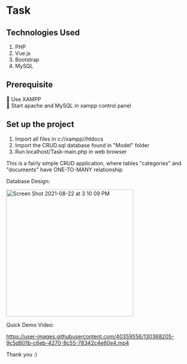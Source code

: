 # Task

<h2> Technologies Used </h2>

1. PHP
2. Vue.js
3. Bootstrap
4. MySQL

<h2> Prerequisite </h2>

:red_circle: Use XAMPP  <br>
:red_circle: Start apache and MySQL in xampp control panel <br>


<h2> Set up the project </h2>

1. Import all files in c://xampp//htdocs 
2. Import the CRUD.sql database found in "Model" folder
3. Run localhost/Task-main.php in web browser




This is a fairly simple CRUD application, where tables "categories" and "documents" have ONE-TO-MANY relationship

Database Design:


<img width="339" alt="Screen Shot 2021-08-22 at 3 10 09 PM" src="https://user-images.githubusercontent.com/40359556/130367206-a503d2c4-a29e-4df3-b80b-c368f45ec40a.png">






Quick Demo Video:





https://user-images.githubusercontent.com/40359556/130368205-9c5d801b-c6eb-4270-8c55-78342c4e60e4.mp4






Thank you :)








